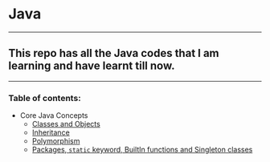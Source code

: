 # Java
***
## This repo has all the Java codes that I am learning and have learnt till now.
***

### Table of contents:
- Core Java Concepts
  - [Classes and Objects](https://github.com/Sharath-1517/Java/tree/main/src/src/CoreJavaConcepts/classesandobjects#classes-and-objects)
  - [Inheritance](https://github.com/Sharath-1517/Java/tree/main/src/src/CoreJavaConcepts/Inheritance#inheritance)
  - [Polymorphism](https://github.com/Sharath-1517/Java/tree/main/src/src/CoreJavaConcepts/polymorphism#polymorphism)
  - [Packages, `static` keyword, BuiltIn functions and Singleton classes](https://github.com/Sharath-1517/Java/tree/main/src/src/CoreJavaConcepts/packages_static_builtin_singleton)